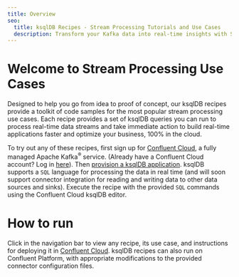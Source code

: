 ```yaml
---
title: Overview
seo:
  title: ksqlDB Recipes - Stream Processing Tutorials and Use Cases
  description: Transform your Kafka data into real-time insights with Stream Processing Use Cases and ksqlDB
---
```


# Welcome to Stream Processing Use Cases

Designed to help you go from idea to proof of concept, our ksqlDB recipes provide a toolkit of code samples for the most popular stream processing use cases. Each recipe provides a set of ksqlDB queries you can run to process real-time data streams and take immediate action to build real-time applications faster and optimize your business, 100% in the cloud.

To try out any of these recipes, first sign up for [Confluent Cloud](https://www.confluent.io/confluent-cloud/tryfree/?utm_source=github&utm_medium=ksqldb_recipes), a fully managed Apache Kafka<sup>®</sup> service. (Already have a Confluent Cloud account? Log in [here](https://confluent.cloud)).
Then [provision a ksqlDB application](https://docs.confluent.io/cloud/current/get-started/ksql.html?utm_source=github&utm_medium=ksqldb_recipes). 
ksqlDB supports a `SQL` language for processing the data in real time (and will soon support connector integration for reading and writing data to other data sources and sinks).
Execute the recipe with the provided `SQL` commands using the Confluent Cloud ksqlDB editor.

# How to run

Click in the navigation bar to view any recipe, its use case, and instructions for deploying it in [Confluent Cloud](https://www.confluent.io/confluent-cloud/tryfree/?utm_source=github&utm_medium=ksqldb_recipes).
ksqlDB recipes can also run on Confluent Platform, with appropriate modifications to the provided connector configuration files.
